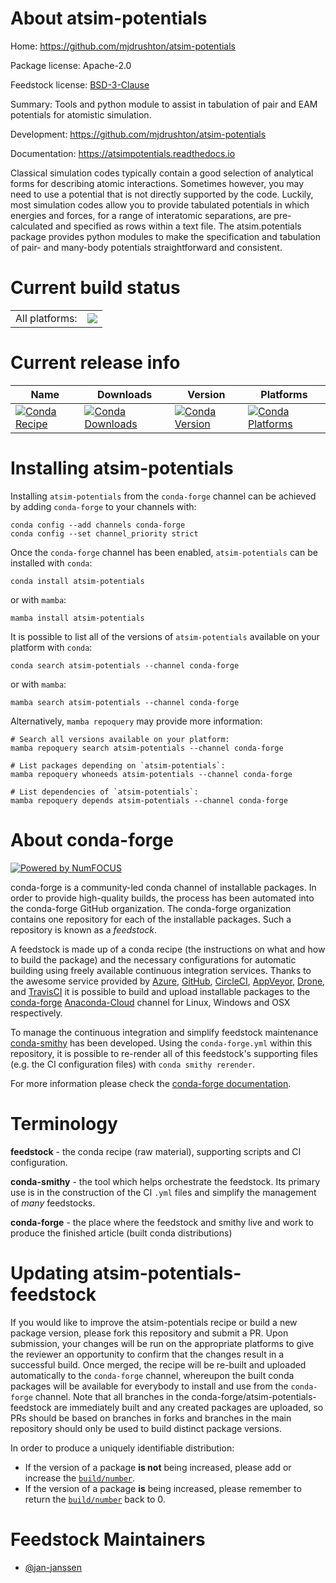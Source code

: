 About atsim-potentials
======================

Home: https://github.com/mjdrushton/atsim-potentials

Package license: Apache-2.0

Feedstock license: [BSD-3-Clause](https://github.com/conda-forge/atsim-potentials-feedstock/blob/main/LICENSE.txt)

Summary: Tools and python module to assist in tabulation of pair and EAM potentials for atomistic simulation.

Development: https://github.com/mjdrushton/atsim-potentials

Documentation: https://atsimpotentials.readthedocs.io

Classical simulation codes typically contain a good selection of
analytical forms for describing atomic interactions. Sometimes
however, you may need to use a potential that is not directly
supported by the code. Luckily, most simulation codes allow you to
provide tabulated potentials in which energies and forces, for a
range of interatomic separations, are pre-calculated and specified as
rows within a text file. The atsim.potentials package provides python
modules to make the specification and tabulation of pair- and
many-body potentials straightforward and consistent.


Current build status
====================


<table><tr><td>All platforms:</td>
    <td>
      <a href="https://dev.azure.com/conda-forge/feedstock-builds/_build/latest?definitionId=11534&branchName=main">
        <img src="https://dev.azure.com/conda-forge/feedstock-builds/_apis/build/status/atsim-potentials-feedstock?branchName=main">
      </a>
    </td>
  </tr>
</table>

Current release info
====================

| Name | Downloads | Version | Platforms |
| --- | --- | --- | --- |
| [![Conda Recipe](https://img.shields.io/badge/recipe-atsim--potentials-green.svg)](https://anaconda.org/conda-forge/atsim-potentials) | [![Conda Downloads](https://img.shields.io/conda/dn/conda-forge/atsim-potentials.svg)](https://anaconda.org/conda-forge/atsim-potentials) | [![Conda Version](https://img.shields.io/conda/vn/conda-forge/atsim-potentials.svg)](https://anaconda.org/conda-forge/atsim-potentials) | [![Conda Platforms](https://img.shields.io/conda/pn/conda-forge/atsim-potentials.svg)](https://anaconda.org/conda-forge/atsim-potentials) |

Installing atsim-potentials
===========================

Installing `atsim-potentials` from the `conda-forge` channel can be achieved by adding `conda-forge` to your channels with:

```
conda config --add channels conda-forge
conda config --set channel_priority strict
```

Once the `conda-forge` channel has been enabled, `atsim-potentials` can be installed with `conda`:

```
conda install atsim-potentials
```

or with `mamba`:

```
mamba install atsim-potentials
```

It is possible to list all of the versions of `atsim-potentials` available on your platform with `conda`:

```
conda search atsim-potentials --channel conda-forge
```

or with `mamba`:

```
mamba search atsim-potentials --channel conda-forge
```

Alternatively, `mamba repoquery` may provide more information:

```
# Search all versions available on your platform:
mamba repoquery search atsim-potentials --channel conda-forge

# List packages depending on `atsim-potentials`:
mamba repoquery whoneeds atsim-potentials --channel conda-forge

# List dependencies of `atsim-potentials`:
mamba repoquery depends atsim-potentials --channel conda-forge
```


About conda-forge
=================

[![Powered by
NumFOCUS](https://img.shields.io/badge/powered%20by-NumFOCUS-orange.svg?style=flat&colorA=E1523D&colorB=007D8A)](https://numfocus.org)

conda-forge is a community-led conda channel of installable packages.
In order to provide high-quality builds, the process has been automated into the
conda-forge GitHub organization. The conda-forge organization contains one repository
for each of the installable packages. Such a repository is known as a *feedstock*.

A feedstock is made up of a conda recipe (the instructions on what and how to build
the package) and the necessary configurations for automatic building using freely
available continuous integration services. Thanks to the awesome service provided by
[Azure](https://azure.microsoft.com/en-us/services/devops/), [GitHub](https://github.com/),
[CircleCI](https://circleci.com/), [AppVeyor](https://www.appveyor.com/),
[Drone](https://cloud.drone.io/welcome), and [TravisCI](https://travis-ci.com/)
it is possible to build and upload installable packages to the
[conda-forge](https://anaconda.org/conda-forge) [Anaconda-Cloud](https://anaconda.org/)
channel for Linux, Windows and OSX respectively.

To manage the continuous integration and simplify feedstock maintenance
[conda-smithy](https://github.com/conda-forge/conda-smithy) has been developed.
Using the ``conda-forge.yml`` within this repository, it is possible to re-render all of
this feedstock's supporting files (e.g. the CI configuration files) with ``conda smithy rerender``.

For more information please check the [conda-forge documentation](https://conda-forge.org/docs/).

Terminology
===========

**feedstock** - the conda recipe (raw material), supporting scripts and CI configuration.

**conda-smithy** - the tool which helps orchestrate the feedstock.
                   Its primary use is in the construction of the CI ``.yml`` files
                   and simplify the management of *many* feedstocks.

**conda-forge** - the place where the feedstock and smithy live and work to
                  produce the finished article (built conda distributions)


Updating atsim-potentials-feedstock
===================================

If you would like to improve the atsim-potentials recipe or build a new
package version, please fork this repository and submit a PR. Upon submission,
your changes will be run on the appropriate platforms to give the reviewer an
opportunity to confirm that the changes result in a successful build. Once
merged, the recipe will be re-built and uploaded automatically to the
`conda-forge` channel, whereupon the built conda packages will be available for
everybody to install and use from the `conda-forge` channel.
Note that all branches in the conda-forge/atsim-potentials-feedstock are
immediately built and any created packages are uploaded, so PRs should be based
on branches in forks and branches in the main repository should only be used to
build distinct package versions.

In order to produce a uniquely identifiable distribution:
 * If the version of a package **is not** being increased, please add or increase
   the [``build/number``](https://docs.conda.io/projects/conda-build/en/latest/resources/define-metadata.html#build-number-and-string).
 * If the version of a package **is** being increased, please remember to return
   the [``build/number``](https://docs.conda.io/projects/conda-build/en/latest/resources/define-metadata.html#build-number-and-string)
   back to 0.

Feedstock Maintainers
=====================

* [@jan-janssen](https://github.com/jan-janssen/)

